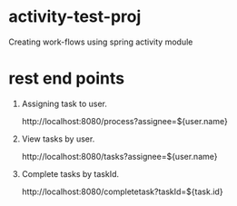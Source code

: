 # activity-test-proj
Creating work-flows using spring activity module

# rest end points

1. Assigning task to user.  


	http://localhost:8080/process?assignee=${user.name}
	
2. View tasks by user.

	http://localhost:8080/tasks?assignee=${user.name}
	
3. Complete tasks by taskId.

	http://localhost:8080/completetask?taskId=${task.id}
	
